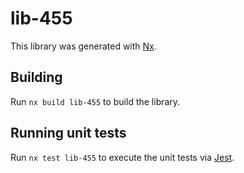 # lib-455

This library was generated with [Nx](https://nx.dev).

## Building

Run `nx build lib-455` to build the library.

## Running unit tests

Run `nx test lib-455` to execute the unit tests via [Jest](https://jestjs.io).
